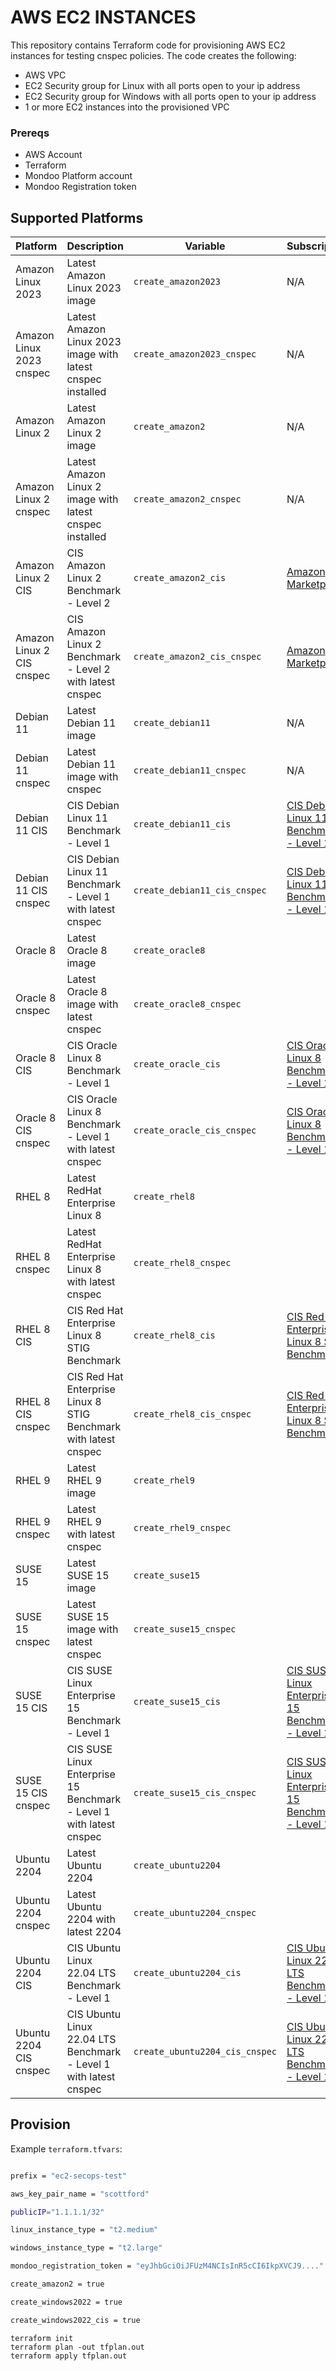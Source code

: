 # AWS EC2 INSTANCES

This repository contains Terraform code for provisioning AWS EC2 instances for testing cnspec policies. The code creates the following:

- AWS VPC
- EC2 Security group for Linux with all ports open to your ip address
- EC2 Security group for Windows with all ports open to your ip address
- 1 or more EC2 instances into the provisioned VPC

### Prereqs

- AWS Account
- Terraform
- Mondoo Platform account
- Mondoo Registration token

## Supported Platforms
| Platform                  | Description                                                         | Variable                       | Subscription                                                                                                                                                    |
|---------------------------|---------------------------------------------------------------------|--------------------------------|-----------------------------------------------------------------------------------------------------------------------------------------------------------------|
| Amazon Linux 2023         | Latest Amazon Linux 2023 image                                      | `create_amazon2023`            | N/A                                                                                                                                                             |
| Amazon Linux 2023 cnspec  | Latest Amazon Linux 2023 image with latest cnspec installed         | `create_amazon2023_cnspec`     | N/A                                                                                                                                                             |
| Amazon Linux 2            | Latest Amazon Linux 2 image                                         | `create_amazon2`               | N/A                                                                                                                                                             |
| Amazon Linux 2 cnspec     | Latest Amazon Linux 2 image with latest cnspec installed            | `create_amazon2_cnspec`        | N/A                                                                                                                                                             |
| Amazon Linux 2 CIS        | CIS Amazon Linux 2 Benchmark - Level 2                              | `create_amazon2_cis`           | [Amazon Marketplace](https://aws.amazon.com/marketplace/pp/prodview-wm36yptaecjnu)                                                                              |
| Amazon Linux 2 CIS cnspec | CIS Amazon Linux 2 Benchmark - Level 2 with latest cnspec           | `create_amazon2_cis_cnspec`    | [Amazon Marketplace](https://aws.amazon.com/marketplace/pp/prodview-wm36yptaecjnu)                                                                              |
| Debian 11                 | Latest Debian 11 image                                              | `create_debian11`              | N/A                                                                                                                                                             |
| Debian 11 cnspec          | Latest Debian 11 image with cnspec                                  | `create_debian11_cnspec`       | N/A                                                                                                                                                             |
| Debian 11 CIS             | CIS Debian Linux 11 Benchmark - Level 1                             | `create_debian11_cis`          | [CIS Debian Linux 11 Benchmark - Level 1](https://aws.amazon.com/marketplace/pp?sku=7158qffnkd38liu1mrksgz53n)                                                  |
| Debian 11 CIS cnspec      | CIS Debian Linux 11 Benchmark - Level 1 with latest cnspec          | `create_debian11_cis_cnspec`   | [CIS Debian Linux 11 Benchmark - Level 1](https://aws.amazon.com/marketplace/pp?sku=7158qffnkd38liu1mrksgz53n)                                                  |
| Oracle 8                  | Latest Oracle 8 image                                               | `create_oracle8`               |                                                                                                                                                                 |
| Oracle 8 cnspec           | Latest Oracle 8 image with latest cnspec                            | `create_oracle8_cnspec`        |                                                                                                                                                                 |
| Oracle 8 CIS              | CIS Oracle Linux 8 Benchmark - Level 1                              | `create_oracle_cis`            | [CIS Oracle Linux 8 Benchmark - Level 1](https://aws.amazon.com/marketplace/pp/prodview-qohiqfju7iecs?sr=0-1&ref_=beagle&applicationId=AWSMPContessa)           |
| Oracle 8 CIS cnspec       | CIS Oracle Linux 8 Benchmark - Level 1 with latest cnspec           | `create_oracle_cis_cnspec`     | [CIS Oracle Linux 8 Benchmark - Level 1](https://aws.amazon.com/marketplace/pp/prodview-qohiqfju7iecs?sr=0-1&ref_=beagle&applicationId=AWSMPContessa)           |
| RHEL 8                    | Latest RedHat Enterprise Linux 8                                    | `create_rhel8`                 |                                                                                                                                                                 |
| RHEL 8 cnspec             | Latest RedHat Enterprise Linux 8 with latest cnspec                 | `create_rhel8_cnspec`          |                                                                                                                                                                 |
| RHEL 8 CIS                | CIS Red Hat Enterprise Linux 8 STIG Benchmark                       | `create_rhel8_cis`             | [CIS Red Hat Enterprise Linux 8 STIG Benchmark](https://aws.amazon.com/marketplace/pp/prodview-ia2nfuoig3jmu?sr=0-3&ref_=beagle&applicationId=AWSMPContessa)    |
| RHEL 8 CIS cnspec         | CIS Red Hat Enterprise Linux 8 STIG Benchmark with latest cnspec    | `create_rhel8_cis_cnspec`      | [CIS Red Hat Enterprise Linux 8 STIG Benchmark](https://aws.amazon.com/marketplace/pp/prodview-ia2nfuoig3jmu?sr=0-3&ref_=beagle&applicationId=AWSMPContessa)    |
| RHEL 9                    | Latest RHEL 9 image                                                 | `create_rhel9`                 |                                                                                                                                                                 |
| RHEL 9 cnspec             | Latest RHEL 9 with latest cnspec                                    | `create_rhel9_cnspec`          |                                                                                                                                                                 |
| SUSE 15                   | Latest SUSE 15 image                                                | `create_suse15`                |                                                                                                                                                                 |
| SUSE 15 cnspec            | Latest SUSE 15 image with latest cnspec                             | `create_suse15_cnspec`         |                                                                                                                                                                 |
| SUSE 15 CIS               | CIS SUSE Linux Enterprise 15 Benchmark - Level 1                    | `create_suse15_cis`            | [CIS SUSE Linux Enterprise 15 Benchmark - Level 1](https://aws.amazon.com/marketplace/pp/prodview-g5eyen7n5tizm?sr=0-1&ref_=beagle&applicationId=AWSMPContessa) |
| SUSE 15 CIS cnspec        | CIS SUSE Linux Enterprise 15 Benchmark - Level 1 with latest cnspec | `create_suse15_cis_cnspec`     | [CIS SUSE Linux Enterprise 15 Benchmark - Level 1](https://aws.amazon.com/marketplace/pp/prodview-g5eyen7n5tizm?sr=0-1&ref_=beagle&applicationId=AWSMPContessa) |
| Ubuntu 2204               | Latest Ubuntu 2204                                                  | `create_ubuntu2204`            |                                                                                                                                                                 |
| Ubuntu 2204 cnspec        | Latest Ubuntu 2204 with latest 2204                                 | `create_ubuntu2204_cnspec`     |                                                                                                                                                                 |
| Ubuntu 2204 CIS           | CIS Ubuntu Linux 22.04 LTS Benchmark - Level 1                      | `create_ubuntu2204_cis`        | [CIS Ubuntu Linux 22.04 LTS Benchmark - Level 1](https://aws.amazon.com/marketplace/pp/prodview-7afxz7ijttzk4?sr=0-1&ref_=beagle&applicationId=AWSMPContessa)   |
| Ubuntu 2204 CIS cnspec    | CIS Ubuntu Linux 22.04 LTS Benchmark - Level 1 with latest cnspec   | `create_ubuntu2204_cis_cnspec` | [CIS Ubuntu Linux 22.04 LTS Benchmark - Level 1](https://aws.amazon.com/marketplace/pp/prodview-7afxz7ijttzk4?sr=0-1&ref_=beagle&applicationId=AWSMPContessa)   |

## Provision

Example `terraform.tfvars`:

```bash

prefix = "ec2-secops-test"

aws_key_pair_name = "scottford"

publicIP="1.1.1.1/32"

linux_instance_type = "t2.medium"

windows_instance_type = "t2.large"

mondoo_registration_token = "eyJhbGciOiJFUzM4NCIsInR5cCI6IkpXVCJ9...."

create_amazon2 = true

create_windows2022 = true

create_windows2022_cis = true
```

```
terraform init
terraform plan -out tfplan.out
terraform apply tfplan.out
```

